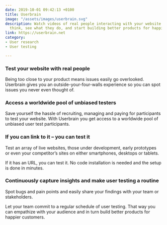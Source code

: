 ```yaml
---
date: 2019-10-01 09:42:13 +0100
title: Userbrain
image: "/assets/images/userbrain.svg"
description: Watch videos of real people interacting with your website. Hear what users
  think, see what they do, and start building better products for happier customers.
link: https://userbrain.net
category:
- User research
- User testing

---
```

### Test your website with real people

Being too close to your product means issues easily go overlooked. Userbrain gives you an outside-your-four-walls experience so you can spot issues you never even thought of.

### Access a worldwide pool of unbiased testers

Save yourself the hassle of recruiting, managing and paying for participants to test your website. With Userbrain you get access to a worldwide pool of unbiased user test participants.

### If you can link to it – you can test it

Test an array of live websites, those under development, early prototypes or even your competitor’s sites on either smartphones, desktops or tablets.

If it has an URL, you can test it. No code installation is needed and the setup is done in minutes.

### Continuously capture insights and make user testing a routine

Spot bugs and pain points and easily share your findings with your team or stakeholders.

Let your team commit to a regular schedule of user testing. That way you can empathize with your audience and in turn build better products for happier customers.